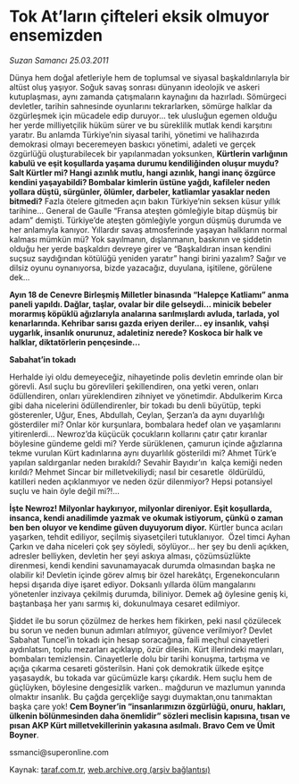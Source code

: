# Tok At’ların çifteleri eksik olmuyor ensemizden

*Suzan Samancı 25.03.2011*

<div class="yazi"><p>Dünya hem doğal afetleriyle hem de toplumsal ve siyasal başkaldırılarıyla bir altüst oluş yaşıyor. Soğuk savaş sonrası dünyanın ideolojik ve askeri kutuplaşması, aynı zamanda çatışmaların kaynağını da hazırladı. Sömürgeci devletler, tarihin sahnesinde oyunlarını tekrarlarken, sömürge halklar da özgürleşmek için mücadele edip duruyor... tek ulusluğun egemen olduğu her yerde milliyetçilik hüküm sürer ve bu süreklilik mutlak kendi karşıtını yaratır. Bu anlamda Türkiye’nin siyasal tarihi, yönetimi ve halihazırda demokrasi olmayı beceremeyen baskıcı yönetimi, adaleti ve gerçek özgürlüğü oluşturabilecek bir yapılanmadan yoksunken, <b>Kürtlerin varlığının kabulü ve eşit koşullarda yaşama durumu kendiliğinden oluşur muydu? Salt Kürtler mi? Hangi azınlık mutlu, hangi azınlık, hangi inanç özgürce kendini yaşayabildi? Bombalar kimlerin üstüne yağdı, kafileler neden yollara düştü, sürgünler, ölümler, darbeler, katliamlar yasaklar neden bitmedi?</b> Fazla ötelere gitmeden açın bakın Türkiye’nin seksen küsur yıllık tarihine... General de Gaulle “Fransa ateşten gömleğiyle bitap düşmüş bir adam” demişti. Türkiye’de ateşten gömleğiyle yorgun düşmüş durumda ve her anlamıyla kanıyor. Yıllardır savaş atmosferinde yaşayan halkların normal kalması mümkün mü? Yok sayılmanın, dışlanmanın, baskının ve şiddetin olduğu her yerde başkaldırı devreye girer ve “Başkaldıran insan kendini suçsuz saydığından kötülüğü yeniden yaratır” hangi birini yazalım? Sağır ve dilsiz oyunu oynanıyorsa, bizde yazacağız, duyulana, işitilene, görülene dek...</p>
<p><b>Ayın 18 de Cenevre Birleşmiş Milletler binasında “Halepçe Katliamı” anma paneli yapıldı. Dağlar, taşlar, ovalar bir dile gelseydi... minicik bebeler morarmış köpüklü ağızlarıyla analarına sarılmışlardı avluda, tarlada, yol kenarlarında. Kehribar sarısı gazda eriyen deriler... ey insanlık, vahşi uygarlık, insanlık onurunuz, adaletiniz nerede? Koskoca bir halk ve halklar, diktatörlerin pençesinde...</b></p>
<p><b>Sabahat’in tokadı</b></p>
<p>Herhalde iyi oldu demeyeceğiz, nihayetinde polis devletin emrinde olan bir görevli. Asıl suçlu bu görevlileri şekillendiren, ona yetki veren, onları ödüllendiren, onları yüreklendiren zihniyet ve yönetimdir. Abdulkerim Kırca gibi daha nicelerini ödüllendirenler, bir tokadı bu denli büyütüp, tepki gösterenler, Uğur, Enes, Abdullah, Ceylan, Şerzan’a da aynı duyarlılığı gösterdiler mi? Onlar kör kurşunlara, bombalara hedef olan ve yaşamlarını yitirenlerdi... Newroz’da küçücük çocukların kollarını çatır çatır kıranlar böylesine gündeme geldi mi? Yerde sürüklenen, çamurun içinde ağızlarına tekme vurulan Kürt kadınlarına aynı duyarlılık gösterildi mi? Ahmet Türk’e yapılan saldırganlar neden bırakıldı? Sevahir Bayıdır’ın  kalça kemiği neden kırıldı? Mehmet Sincar bir milletvekiliydi; nasıl bir cesaretle  öldürüldü, katilleri neden açıklanmıyor ve neden özür dilenmiyor? Hepsi potansiyel suçlu ve hain öyle değil mi?!...</p>
<p><b>İşte Newroz! Milyonlar haykırıyor, milyonlar direniyor. Eşit koşullarda, insanca, kendi anadilimde yazmak ve okumak istiyorum, çünkü o zaman ben ben oluyor ve kendime güven duyuyorum diyor.</b> Kürtler bunca acıları yaşarken, tehdit ediliyor, seçilmiş siyasetçileri tutuklanıyor.  Özel timci Ayhan Çarkın ve daha niceleri çok şey söyledi, söylüyor... her şey bu denli açıkken, adresler belliyken, devletin her şeyi askıya alması, çözümsüzlükte  direnmesi, kendi kendini savunamayacak durumda olmasından başka ne olabilir ki! Devletin içinde görev almış bir özel harekâtçı, Ergenekoncuların hepsi dışarıda diye işaret ediyor. Doksanlı yıllarda ölüm mangalarını yönetenler inzivaya çekilmiş durumda, biliniyor. Demek ağ öylesine geniş ki, baştanbaşa her yanı sarmış ki, dokunulmaya cesaret edilmiyor.</p>
<p>Şiddet ile bu sorun çözülmez de herkes hem fikirken, peki nasıl çözülecek bu sorun ve neden bunun adımları atılmıyor, güvence verilmiyor? Devlet Sabahat Tuncel’in tokadı için hesap soracağına, faili meçhul cinayetleri aydınlatsın, toplu mezarları açıklayıp, özür dilesin. Kürt illerindeki mayınları, bombaları temizlensin. Cinayetlerle dolu bir tarihi konuşma, tartışma ve açığa çıkarma cesareti gösterilsin. Hani çok demokratik ülkede eşitçe yaşasaydık, bu tokada var gücümüzle karşı çıkardık. Hem suçlu hem de güçlüyken, böylesine dengesizlik varken.. mağdurun ve mazlumun yanında olmaktır insanlık. Bu çağda gerçekliğe saygı duymaktan,onu tanımaktan başka çare yok! <b>Cem Boyner’in “insanlarımızın özgürlüğü, onuru, hakları, ülkenin bölünmesinden daha önemlidir” sözleri meclisin kapısına, tısan ve pısan AKP Kürt milletvekillerinin yakasına asılmalı. Bravo Cem ve Ümit Boyner</b>. </p>
<p>ssmanci@superonline.com</p>
</div>

Kaynak: [taraf.com.tr](m), [web.archive.org (arşiv bağlantısı)](http://web.archive.org/web/20131118085358/http://taraf.com.tr:80/suzan-samanci/makale-tok-at-larin-cifteleri-eksik-olmuyor-ensemizden.htm)
